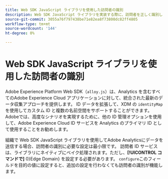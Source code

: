 ```yaml
---
title: Web SDK JavaScript ライブラリを使用した訪問者の識別
description: Web SDK JavaScript ライブラリを実装する際に、訪問者を正しく識別します。
source-git-commit: 3055a76f797438be71e82ea8f73800dc82ff4805
workflow-type: tm+mt
source-wordcount: '144'
ht-degree: 0%

---
```


# Web SDK JavaScript ライブラリを使用した訪問者の識別

Adobe Experience Platform Web SDK（`alloy.js`）は、Analytics を含むすべてのAdobe Experience Cloud アプリケーションに対して、統合された最新のデータ収集アプローチを提供します。 ID データを拡張して、XDM の `identityMap` を使用してカスタム ID と複数の名前空間をサポートすることができます。 Adobeでは、高度なシナリオを実現するために、他の ID 管理オプションを使用して、Adobe Experience Cloud ID サービスを Analytics のプライマリ ID として使用することをお勧めします。

組織で Web SDK JavaScript ライブラリを使用してAdobe Analyticsにデータを送信する場合、訪問者の識別に必要な設定は最小限です。 訪問者 ID サービスは、ライブラリにネイティブにベイク処理されます。ただし、**[!UICONTROL コマンドで]** 0&rbrace;Edge Domain&rbrace; を設定する必要があります。 `configure`このフィールドを目的の値に設定すると、追加の設定を行わなくても訪問者の識別が機能します。
